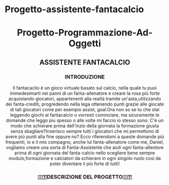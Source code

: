 # Progetto-assistente-fantacalcio
<div align="center">
  
# Progetto-Programmazione-Ad-Oggetti
##                                      ASSISTENTE FANTACALCIO
 
</div>
<div align="center">

###                                     INTRODUZIONE
  
<div/>

Il fantacaclio è un gioco virtuale basato sul calcio, nella quale tu puoi immedesimarti nei panni di un fanta-allenatore e creare la rosa più forte acquistando giocatori, appartenenti alla realtà tramite un'asta,utilizzando dei fanta-crediti, progredendo nella lega ottenendo punti grazie alle giocate di tali giocatori come per esempio assist, goal.Ora non so se tu che stai leggendo giochi al fantacalcio o vorresti cominciare, ma sicuramente le domande che leggo piu spesso o alle volte mi faccio io stesso sono: C'è un modo che schierare prima dell'inzio della giornata la formazione giusta senza sbagliare?Inserisco sempre tutti i giocatori che mi permettono di avere più punti alla fine oppure no?.Ecco riferendomi a queste domande più frequenti, io e il mio compagno, anche lui fanta-allenatore come me, Daniel, vogliamo creare una sorta di Fanta-Assistente che aiuti ogni fanta-allentore prima di ogni giornata del fanta-calcio nello scegliere bene sempre modulo,formazione e calciatori da schierare in ogni singolo ruolo così da poter diventare il più forte di tutti!
  
###                                :it:DESCRIZIONE DEL PROGETTO:it:  
